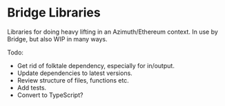 # Bridge Libraries

Libraries for doing heavy lifting in an Azimuth/Ethereum context. In use by Bridge, but also WIP in many ways.

Todo:
- Get rid of folktale dependency, especially for in/output.
- Update dependencies to latest versions.
- Review structure of files, functions etc.
- Add tests.
- Convert to TypeScript?

